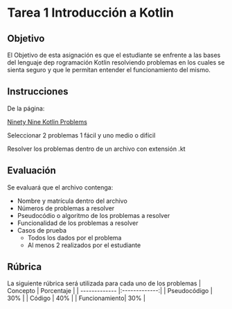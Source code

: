 # Tarea 1 Introducción a Kotlin

## Objetivo

El Objetivo de esta asignación es que el estudiante se enfrente a las bases del lenguaje dep rogramación Kotlin resolviendo problemas en los cuales se sienta seguro y que le permitan entender el funcionamiento del mismo.

## Instrucciones

De la página:

[Ninety Nine Kotlin Problems](https://github.com/dkandalov/kotlin-99)

Seleccionar 2 problemas 1 fácil y uno medio o difícil

Resolver los problemas dentro de un archivo con extensión .kt

## Evaluación

Se evaluará que el archivo contenga:

* Nombre y matrícula dentro del archivo
* Números de problemas a resolver
* Pseudocódio o algoritmo de los problemas a resolver
* Funcionalidad de los problemas a resolver
* Casos de prueba 
	* Todos los dados por el problema 
	* Al menos 2 realizados por el estudiante

## Rúbrica

La siguiente rúbrica será utilizada para cada uno de los problemas
| Concepto      | Porcentaje    |
| ------------- |:-------------:|
| Pseudocódigo  | 30%           |
| Código        | 40%           |
| Funcionamiento| 30%           |

